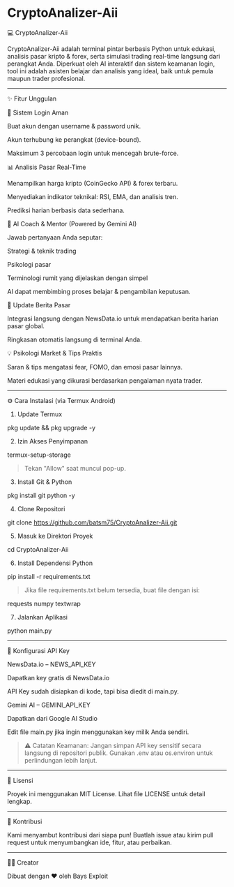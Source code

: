# CryptoAnalizer-Aii

💻 CryptoAnalizer-Aii

CryptoAnalizer-Aii adalah terminal pintar berbasis Python untuk edukasi, analisis pasar kripto & forex, serta simulasi trading real-time langsung dari perangkat Anda. Diperkuat oleh AI interaktif dan sistem keamanan login, tool ini adalah asisten belajar dan analisis yang ideal, baik untuk pemula maupun trader profesional.


---

✨ Fitur Unggulan

🔐 Sistem Login Aman

Buat akun dengan username & password unik.

Akun terhubung ke perangkat (device-bound).

Maksimum 3 percobaan login untuk mencegah brute-force.


📊 Analisis Pasar Real-Time

Menampilkan harga kripto (CoinGecko API) & forex terbaru.

Menyediakan indikator teknikal: RSI, EMA, dan analisis tren.

Prediksi harian berbasis data sederhana.


🧠 AI Coach & Mentor (Powered by Gemini AI)

Jawab pertanyaan Anda seputar:

Strategi & teknik trading

Psikologi pasar

Terminologi rumit yang dijelaskan dengan simpel


AI dapat membimbing proses belajar & pengambilan keputusan.


📰 Update Berita Pasar

Integrasi langsung dengan NewsData.io untuk mendapatkan berita harian pasar global.

Ringkasan otomatis langsung di terminal Anda.


💡 Psikologi Market & Tips Praktis

Saran & tips mengatasi fear, FOMO, dan emosi pasar lainnya.

Materi edukasi yang dikurasi berdasarkan pengalaman nyata trader.



---

⚙️ Cara Instalasi (via Termux Android)

1. Update Termux

pkg update && pkg upgrade -y

2. Izin Akses Penyimpanan

termux-setup-storage

> Tekan "Allow" saat muncul pop-up.



3. Install Git & Python

pkg install git python -y

4. Clone Repositori

git clone https://github.com/batsm75/CryptoAnalizer-Aii.git

5. Masuk ke Direktori Proyek

cd CryptoAnalizer-Aii

6. Install Dependensi Python

pip install -r requirements.txt

> Jika file requirements.txt belum tersedia, buat file dengan isi:



requests
numpy
textwrap

7. Jalankan Aplikasi

python main.py


---

🔑 Konfigurasi API Key

NewsData.io – NEWS_API_KEY

Dapatkan key gratis di NewsData.io

API Key sudah disiapkan di kode, tapi bisa diedit di main.py.


Gemini AI – GEMINI_API_KEY

Dapatkan dari Google AI Studio

Edit file main.py jika ingin menggunakan key milik Anda sendiri.


> ⚠️ Catatan Keamanan: Jangan simpan API key sensitif secara langsung di repositori publik. Gunakan .env atau os.environ untuk perlindungan lebih lanjut.




---

📄 Lisensi

Proyek ini menggunakan MIT License. Lihat file LICENSE untuk detail lengkap.


---

🤝 Kontribusi

Kami menyambut kontribusi dari siapa pun!
Buatlah issue atau kirim pull request untuk menyumbangkan ide, fitur, atau perbaikan.


---

👨‍💻 Creator

Dibuat dengan ❤️ oleh Bays Exploit
